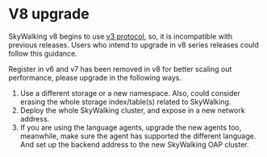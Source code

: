 # V8 upgrade
SkyWalking v8 begins to use [v3 protocol](../protocols/README.md), so, it is incompatible with previous releases.
Users who intend to upgrade in v8 series releases could follow this guidance.


Register in v6 and v7 has been removed in v8 for better scaling out performance, please upgrade in the following ways.
1. Use a different storage or a new namespace. Also, could consider erasing the whole storage index/table(s) related to SkyWalking.
1. Deploy the whole SkyWalking cluster, and expose in a new network address.
1. If you are using the language agents, upgrade the new agents too, meanwhile, make sure the agent has supported the different language.
And set up the backend address to the new SkyWalking OAP cluster.